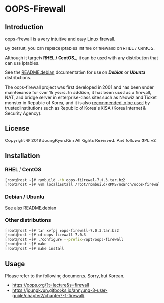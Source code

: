 # OOPS-Firewall

## Introduction

oops-firewall is a very intuitive and easy Linux firewall.

By default, you can replace iptables init file or firewalld on RHEL / CentOS.

Although it targets __RHEL / CentOS___, it can be used with any distribution that can use iptables.

See the [README.debian](https://raw.githubusercontent.com/Joungkyun/oops-firewall/master/README.debian) documentation for use on ___Debian___ or ___Ubuntu___ distributions.

The oops-firewall project was first developed in 2001 and has been under maintenance for over 15 years. In addition, it has been used as a firewall, NAT, and bridge server in enterprise-class sites such as Neowiz and Ticket monster in Republic of Korea, and it is also [recommended to be used](http://www.kisa.or.kr/uploadfile/201603/201603181350595503.pdf) by trusted institutions such as Republic of Korea's KISA (Korea Internet & Security Agency).

## License

Copyright &copy; 2019 JoungKyun.Kim All Rights Reserved.
And follows GPL v2

## Installation

### RHEL / CentOS

```bash
[root@host ~]# rpmbuild -tb oops-filrewal-7.0.3.tar.bz2
[root@host ~]# yum localinstall /root/rpmbuild/RPMS/noarch/oops-firewall-7.0.3-1.noarch.rpm
```

### Debian / Ubuntu

See also [README.debian](https://raw.githubusercontent.com/Joungkyun/oops-firewall/master/README.debian)

### Other distributions

```bash
[root@host ~]# tar xvfpj oops-firewall-7.0.3.tar.bz2
[root@host ~]# cd oops-firewall-7.0.3
[root@host ~]# ./configure --prefix=/opt/oops-firewall
[root@host ~]# make
[root@host ~]# make install
```

## Usage

Please refer to the following documents. Sorry, but Korean.

* https://oops.org/?t=lecture&s=firewall
* https://joungkyun.gitbooks.io/annyung-3-user-guide/chapter2/chapter2-1-firewall/
